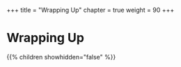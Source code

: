+++
title = "Wrapping Up"
chapter = true
weight = 90
+++

# Wrapping Up

{{% children showhidden="false" %}}